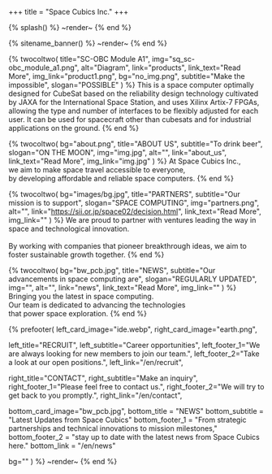 +++
title = "Space Cubics Inc."
+++

{% splash() %}
~render~
{% end %}

{% sitename_banner() %}
~render~
{% end %}


{% twocoltwo(
  title="SC-OBC Module A1",
  img="sq_sc-obc_module_a1.png",
  alt="Diagram",
  link="products",
  link_text="Read More",
  img_link="product1.png",
  bg="no_img.png",
  subtitle="Make the impossible",
  slogan="POSSIBLE"
) %}
This is a space computer optimally designed for CubeSat based on the reliability design technology cultivated by JAXA for the International Space Station, and uses Xilinx Artix-7 FPGAs, allowing the type and number of interfaces to be flexibly adjusted for each user. It can be used for spacecraft other than cubesats and for industrial applications on the ground.
{% end %}


{% twocoltwo(
  bg="about.png",
  title="ABOUT US",
  subtitle="To drink beer",
  slogan="ON THE MOON",
  img="img.jpg",
  alt="",
  link="about_us",
  link_text="Read More",
  img_link="img.jpg"
) %}
At Space Cubics Inc.,
<br>
we aim to make space travel accessible to everyone,
<br>
by developing affordable and reliable space computers.
{% end %}

{% twocoltwo(
  bg="images/bg.jpg",
  title="PARTNERS",
  subtitle="Our mission is to support",
  slogan="SPACE COMPUTING",
  img="partners.png",
  alt="",
  link="https://sii.or.jp/space02/decision.html",
  link_text="Read More",
  img_link=""
) %}
We are proud to partner with ventures leading the way in space and technological innovation.
<br><br>
By working with companies that pioneer breakthrough ideas, we aim to foster sustainable growth together.
{% end %}


{% twocoltwo(
  bg="bw_pcb.jpg",
  title="NEWS",
  subtitle="Our advancements in space computing are",
  slogan="REGULARLY UPDATED",
  img="",
  alt="",
  link="news",
  link_text="Read More",
  img_link=""
) %}
Bringing you the latest in space computing.
<br>
Our team is dedicated to advancing the technologies
<br>
that power space exploration.
{% end %}


{% prefooter(
  left_card_image="ide.webp", 
  right_card_image="earth.png",

  left_title="RECRUIT",
  left_subtitle="Career opportunities",
  left_footer_1="We are always looking for new members to join our team.",
  left_footer_2="Take a look at our open positions.",
  left_link="/en/recruit",

  right_title="CONTACT",
  right_subtitle="Make an inquiry",
  right_footer_1="Please feel free to contact us.",
  right_footer_2="We will try to get back to you promptly.",
  right_link="/en/contact",

  bottom_card_image="bw_pcb.jpg",
  bottom_title = "NEWS"
  bottom_subtitle = "Latest Updates from Space Cubics"
  bottom_footer_1 = "From strategic partnerships and technical innovations to mission milestones,"
  bottom_footer_2 = "stay up to date with the latest news from Space Cubics here."
  bottom_link = "/en/news"

  bg=""
) %}
~render~
{% end %}

